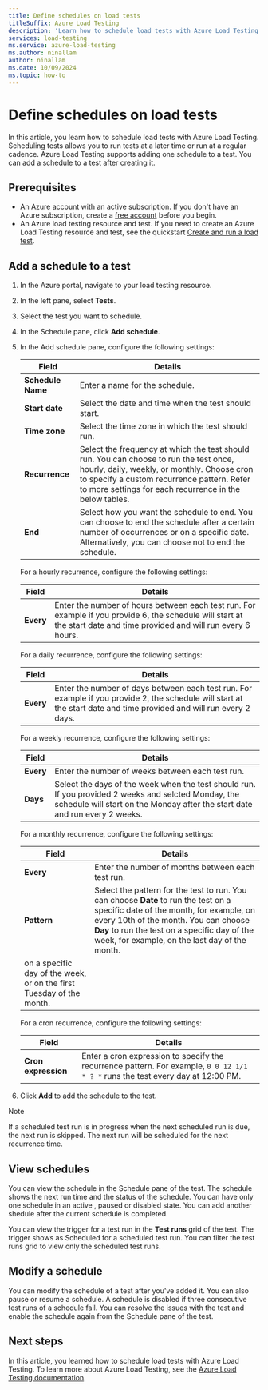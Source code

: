 ```yaml
---
title: Define schedules on load tests
titleSuffix: Azure Load Testing
description: 'Learn how to schedule load tests with Azure Load Testing. Scheduling tests allows you to run tests at a later time or run at a regular cadence.'
services: load-testing
ms.service: azure-load-testing
ms.author: ninallam
author: ninallam
ms.date: 10/09/2024
ms.topic: how-to
---
```


# Define schedules on load tests

In this article, you learn how to schedule load tests with Azure Load Testing. Scheduling tests allows you to run tests at a later time or run at a regular cadence. Azure Load Testing supports adding one schedule to a test. You can add a schedule to a test after creating it.

## Prerequisites

- An Azure account with an active subscription. If you don't have an Azure subscription, create a [free account](https://azure.microsoft.com/free/?WT.mc_id=A261C142F) before you begin.
- An Azure load testing resource and test. If you need to create an Azure Load Testing resource and test, see the quickstart [Create and run a load test](./quickstart-create-and-run-load-test.md).

## Add a schedule to a test

1. In the Azure portal, navigate to your load testing resource.

2. In the left pane, select **Tests**.

3. Select the test you want to schedule.

4. In the Schedule pane, click **Add schedule**.

5. In the Add schedule pane, configure the following settings:

    | Field | Details |
    |-------|---------|
    | **Schedule Name** | Enter a name for the schedule. |
    | **Start date** | Select the date and time when the test should start. |
    | **Time zone** | Select the time zone in which the test should run. |
    | **Recurrence** | Select the frequency at which the test should run. You can choose to run the test once, hourly, daily, weekly, or monthly. Choose cron to specify a custom recurrence pattern. Refer to more settings for each recurrence in the below tables. |
    | **End**| Select how you want the schedule to end. You can choose to end the schedule after a certain number of occurrences or on a specific date. Alternatively, you can choose not to end the schedule. |

    For a hourly recurrence, configure the following settings:

    | Field | Details |
    |-------|---------|
    | **Every** | Enter the number of hours between each test run. For example if you provide 6, the schedule will start at the start date and time provided and will run every 6 hours. |

    For a daily recurrence, configure the following settings:

    | Field | Details |
    |-------|---------|
    | **Every** | Enter the number of days between each test run. For example if you provide 2, the schedule will start at the start date and time provided and will run every 2 days. |

    For a weekly recurrence, configure the following settings:

    | Field | Details |
    |-------|---------|
    | **Every** | Enter the number of weeks between each test run. |
    | **Days** | Select the days of the week when the test should run. If you provided 2 weeks and selcted Monday, the schedule will start on the Monday after the start date and run every 2 weeks. |

    For a monthly recurrence, configure the following settings:

    | Field | Details |
    |-------|---------|
    | **Every** | Enter the number of months between each test run. |
    | **Pattern** | Select the pattern for the test to run. You can choose **Date** to run the test on a specific date of the month, for example, on every 10th of the month. You can choose **Day** to run the test on a specific day of the week, for example, on the last day of the month. |
     on a specific day of the week, or on the first Tuesday of the month. |

    For a cron recurrence, configure the following settings:
    
    | Field | Details |
    |-------|---------|
    | **Cron expression** | Enter a cron expression to specify the recurrence pattern. For example, `0 0 12 1/1 * ? *` runs the test every day at 12:00 PM. |

6. Click **Add** to add the schedule to the test.

> [!NOTE]
> If a scheduled test run is in progress when the next scheduled run is due, the next run is skipped. The next run will be scheduled for the next recurrence time.

## View schedules

You can view the schedule in the Schedule pane of the test. The schedule shows the next run time and the status of the schedule. You can have only one schedule in an active , paused or disabled state. You can add another shedule after the current schedule is completed.

You can view the trigger for a test run in the **Test runs** grid of the test. The trigger shows as Scheduled for a scheduled test run. You can filter the test runs grid to view only the scheduled test runs.


## Modify a schedule

You can modify the schedule of a test after you've added it. You can also pause or resume a schedule. A schedule is disabled if three consecutive test runs of a schedule fail. You can resolve the issues with the test and enable the schedule again  from the Schedule pane of the test.

## Next steps

In this article, you learned how to schedule load tests with Azure Load Testing. To learn more about Azure Load Testing, see the [Azure Load Testing documentation](https://docs.microsoft.com/azure/load-testing/?WT.mc_id=A261C142F).






